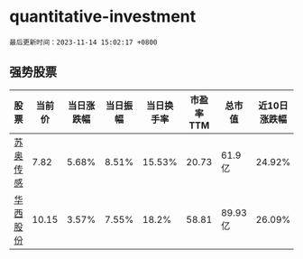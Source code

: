 # quantitative-investment

`最后更新时间：2023-11-14 15:02:17 +0800`

## 强势股票

|股票|当前价|当日涨跌幅|当日振幅|当日换手率|市盈率TTM|总市值|近10日涨跌幅|
|----|----|----|----|----|----|----|----|
|[苏奥传感](https://xueqiu.com/S/SZ300507)|7.82|5.68%|8.51%|15.53%|20.73|61.9亿|24.92%|
|[华西股份](https://xueqiu.com/S/SZ000936)|10.15|3.57%|7.55%|18.2%|58.81|89.93亿|26.09%|
